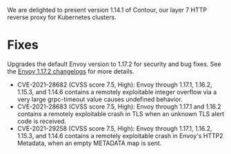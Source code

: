 We are delighted to present version 1.14.1 of Contour, our layer 7 HTTP reverse proxy for Kubernetes clusters.

# Fixes

Upgrades the default Envoy version to 1.17.2 for security and bug fixes. See the [Envoy 1.17.2 changelogs](https://www.envoyproxy.io/docs/envoy/v1.17.2/version_history/current) for more details.

- CVE-2021-28682 (CVSS score 7.5, High): Envoy through 1.17.1, 1.16.2, 1.15.3, and 1.14.6 contains a remotely exploitable integer overflow via a very large grpc-timeout value causes undefined behavior.
- CVE-2021-28683 (CVSS score 7.5, High): Envoy through 1.17.1 and 1.16.2 contains a remotely exploitable crash in TLS when an unknown TLS alert code is received.
- CVE-2021-29258 (CVSS score 7.5, High): Envoy through 1.17.1, 1.16.2, 1.15.3, and 1.14.6 contains a remotely exploitable crash in Envoy's HTTP2 Metadata, when an empty METADATA map is sent.